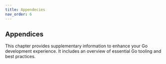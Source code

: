 ```yaml
---
title: Appendecies
nav_order: 6
---
```

## Appendices

This chapter provides supplementary information to enhance your Go development experience. It includes an overview of essential Go tooling and best practices.
